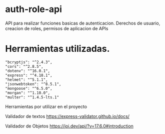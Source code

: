 # auth-role-api

API para realizar funciones basicas de autenticacion. Derechos de usuario, creacion de roles, permisos de aplicacion de APIs

# Herramientas utilizadas.

    "bcryptjs": "^2.4.3",
    "cors": "^2.8.5",
    "dotenv": "^16.0.1",
    "express": "^4.18.1",
    "helmet": "^5.1.1",
    "jsonwebtoken": "^8.5.1",
    "mongoose": "^6.5.0",
    "morgan": "^1.10.0",
    "multer": "^1.4.5-lts.1"
    
Herramientas por utilizar en el proyecto

Validador de textos
https://express-validator.github.io/docs/

Validador de Objetos
https://joi.dev/api/?v=17.6.0#introduction


